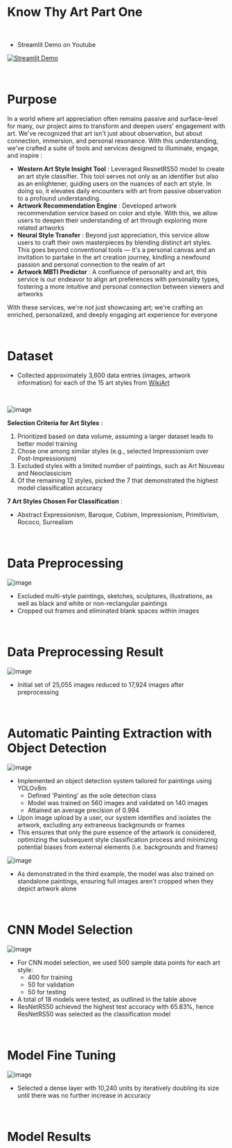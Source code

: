 # Know Thy Art Part One 

<br>

- Streamlit Demo on Youtube

[![Streamlit Demo](http://img.youtube.com/vi/r_SdumnMuB8/0.jpg)](http://www.youtube.com/watch?v=r_SdumnMuB8 "Streamlit Demo")
                           

<br>

# Purpose 

In a world where art appreciation often remains passive and surface-level for many, our project aims to transform and deepen users' engagement with art. We've recognized that art isn't just about observation, but about connection, immersion, and personal resonance. With this understanding, we've crafted a suite of tools and services designed to illuminate, engage, and inspire :

-  **Western Art Style Insight Tool** : Leveraged ResnetRS50 model to create an art style classifier. This tool serves not only as an identifier but also as an enlightener, guiding users on the nuances of each art style. In doing so, it elevates daily encounters with art from passive observation to a profound understanding.
-  **Artwork Recommendation Engine** : Developed artwork recommendation service based on color and style. With this, we allow users to deepen their understanding of art through exploring more related artworks
-  **Neural Style Transfer** : Beyond just appreciation, this service allow users to craft their own masterpieces by blending distinct art styles. This goes beyond conventional tools — it's a personal canvas and an invitation to partake in the art creation journey, kindling a newfound passion and personal connection to the realm of art
- **Artwork MBTI Predictor** : A confluence of personality and art, this service is our endeavor to align art preferences with personality types, fostering a more intuitive and personal connection between viewers and artworks

With these services, we're not just showcasing art; we're crafting an enriched, personalized, and deeply engaging art experience for everyone

<br>

# Dataset
- Collected approximately 3,600 data entries (images, artwork information) for each of the 15 art styles from [WikiArt](https://www.wikiart.org/)
<br>

![image](https://github.com/ryan-hk-koo/know_thy_art_part_1/assets/143580734/e0ed6a6f-8b74-4f72-80e4-f8fd208e9cbe)


**Selection Criteria for Art Styles** :
1. Prioritized based on data volume, assuming a larger dataset leads to better model training
2. Chose one among similar styles (e.g., selected Impressionism over Post-Impressionism)
3. Excluded styles with a limited number of paintings, such as Art Nouveau and Neoclassicism
4. Of the remaining 12 styles, picked the 7 that demonstrated the highest model classification accuracy

**7 Art Styles Chosen For Classification** : 
- Abstract Expressionism, Baroque, Cubism, Impressionism, Primitivism, Rococo, Surrealism

<br>

# Data Preprocessing
![image](https://github.com/ryan-hk-koo/know_thy_art_part_1/assets/143580734/44fb7b34-42d1-40a8-9b5c-33909f3616b7)
- Excluded multi-style paintings, sketches, sculptures, illustrations, as well as black and white or non-rectangular paintings
- Cropped out frames and eliminated blank spaces within images

<br>

# Data Preprocessing Result 
![image](https://github.com/ryan-hk-koo/know_thy_art_part_1/assets/143580734/e59c1fb8-cc7d-44f4-9f20-d68eedd48566)
- Initial set of 25,055 images reduced to 17,924 images after preprocessing

<br> 

# Automatic Painting Extraction with Object Detection
![image](https://github.com/ryan-hk-koo/know_thy_art_part_1/assets/143580734/25891fee-b743-4323-85ad-297079c6a492)
- Implemented an object detection system tailored for paintings using YOLOv8m
  - Defined 'Painting' as the sole detection class
  - Model was trained on 560 images and validated on 140 images
  - Attained an average precision of 0.994
- Upon image upload by a user, our system identifies and isolates the artwork, excluding any extraneous backgrounds or frames
- This ensures that only the pure essence of the artwork is considered, optimizing the subsequent style classification process and minimizing potential biases from external elements (i.e. backgrounds and frames)

![image](https://github.com/ryan-hk-koo/know_thy_art_part_1/assets/143580734/539a9bda-27cc-4ee9-84ca-baf04b6567ee)
- As demonstrated in the third example, the model was also trained on standalone paintings, ensuring full images aren't cropped when they depict artwork alone
<br>

# CNN Model Selection 
![image](https://github.com/ryan-hk-koo/know_thy_art_part_1/assets/143580734/b9c596cb-4c3e-48e0-b956-996c0433d1d1)

- For CNN model selection, we used 500 sample data points for each art style:
  - 400 for training
  - 50 for validation
  - 50 for testing
- A total of 18 models were tested, as outlined in the table above
- ResNetRS50 achieved the highest test accuracy with 65.83%, hence ResNetRS50 was selected as the classification model 

<br>

# Model Fine Tuning 
![image](https://github.com/ryan-hk-koo/know_thy_art_part_1/assets/143580734/28eb7c02-17cb-4a67-82fd-addfde6d3891)
- Selected a dense layer with 10,240 units by iteratively doubling its size until there was no further increase in accuracy

<br>

# Model Results 
